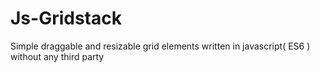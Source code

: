 # Js-Gridstack
Simple draggable and resizable grid elements written in javascript( ES6 ) without any third party
